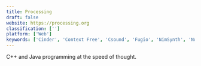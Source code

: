 ```yaml
---
title: Processing
draft: false 
website: https://processing.org
classification: ['']
platform: ['Web']
keywords: ['Cinder', 'Context Free', 'Csound', 'Fugio', 'NimSynth', 'Nodebox', 'Orca', 'Prismacode', 'Processing.js', 'Protovis', 'Pure Data', 'Pyo', 'Reaktor', 'SunVox', 'SuperCollider', 'TouchDesigner', 'VCV Rack', 'VDMX', 'Vuo', 'Vvvv', 'Zupiter']
---
```

C++ and Java programming at the speed of thought.